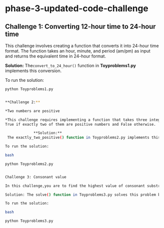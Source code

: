 # phase-3-updated-code-challenge
## Challenge 1: Converting 12-hour time to 24-hour time

This challenge involves creating a function that converts it into 24-hour time format. 
The function takes an hour, minute, and period (am/pm) as input and returns the equivalent time in 24-hour format.

**Solution:** 
The`convert_to_24_hour()` function in **Toyproblems1.py** implements this conversion.

To run the solution:
```bash
python Toyproblems1.py


**Challenge 2:**

*Two numbers are positive

*This challenge requires implementing a function that takes three integers as input and returns:
True if exactly two of them are positive numbers and False otherwise.

             **Solution:**
 The exactly_two_positive() function in Toyproblems2.py implements this logic.

To run the solution:

bash

python Toyproblems2.py


Challenge 3: Consonant value

In this challenge,you are to find the highest value of consonant substrings in a given lowercase string. Consonants are any letters of the alphabet except "aeiou", and each consonant is assigned a value from 'a' to 'z'.

Solution: The solve() function in Toyproblems3.py solves this problem by calculating the value of each consonant substring and finding the maximum value.

To run the solution:

bash

python Toyproblems3.py

